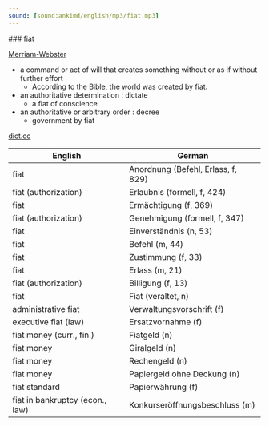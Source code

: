 ```yaml
---
sound: [sound:ankimd/english/mp3/fiat.mp3]
---
```


\### fiat

[Merriam-Webster](https://www.merriam-webster.com/dictionary/fiat)

- a command or act of will that creates something without or as if without further effort
    - According to the Bible, the world was created by fiat.
- an authoritative determination : dictate
    - a fiat of conscience
- an authoritative or arbitrary order : decree
    - government by fiat

[dict.cc](https://www.dict.cc/fiat)

| English        | German       |
| -------------- | ------------ |
| fiat | Anordnung (Befehl, Erlass, f, 829) |
| fiat (authorization) | Erlaubnis (formell, f, 424) |
| fiat | Ermächtigung (f, 369) |
| fiat (authorization) | Genehmigung (formell, f, 347) |
| fiat | Einverständnis (n, 53) |
| fiat | Befehl (m, 44) |
| fiat | Zustimmung (f, 33) |
| fiat | Erlass (m, 21) |
| fiat (authorization) | Billigung (f, 13) |
| fiat | Fiat (veraltet, n) |
| administrative fiat | Verwaltungsvorschrift (f) |
| executive fiat (law) | Ersatzvornahme (f) |
| fiat money (curr., fin.) | Fiatgeld (n) |
| fiat money | Giralgeld (n) |
| fiat money | Rechengeld (n) |
| fiat money | Papiergeld ohne Deckung (n) |
| fiat standard | Papierwährung (f) |
| fiat in bankruptcy (econ., law) | Konkurseröffnungsbeschluss (m) |
